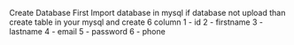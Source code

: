 Create Database First 
Import database in mysql
if database not upload than create table in your mysql and create 6 column
1 - id
2 - firstname
3 - lastname
4 - email
5 - password
6 - phone
